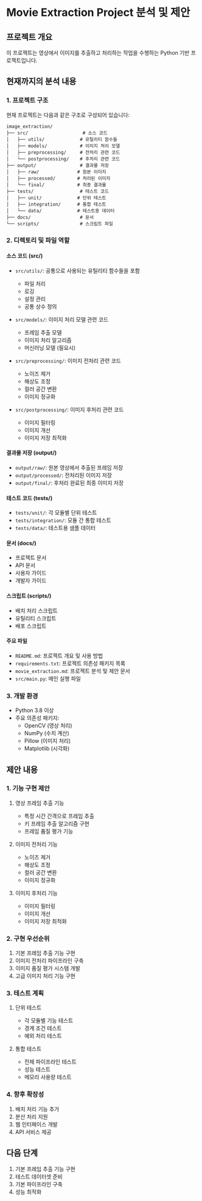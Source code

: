 # Movie Extraction Project 분석 및 제안

## 프로젝트 개요
이 프로젝트는 영상에서 이미지를 추출하고 처리하는 작업을 수행하는 Python 기반 프로젝트입니다.

## 현재까지의 분석 내용

### 1. 프로젝트 구조
현재 프로젝트는 다음과 같은 구조로 구성되어 있습니다:
```
image_extraction/
├── src/                    # 소스 코드
│   ├── utils/             # 유틸리티 함수들
│   ├── models/            # 이미지 처리 모델
│   ├── preprocessing/     # 전처리 관련 코드
│   └── postprocessing/    # 후처리 관련 코드
├── output/                # 결과물 저장
│   ├── raw/              # 원본 이미지
│   ├── processed/        # 처리된 이미지
│   └── final/            # 최종 결과물
├── tests/                 # 테스트 코드
│   ├── unit/             # 단위 테스트
│   ├── integration/      # 통합 테스트
│   └── data/             # 테스트용 데이터
├── docs/                  # 문서
└── scripts/               # 스크립트 파일
```

### 2. 디렉토리 및 파일 역할

#### 소스 코드 (src/)
- `src/utils/`: 공통으로 사용되는 유틸리티 함수들을 포함
  - 파일 처리
  - 로깅
  - 설정 관리
  - 공통 상수 정의

- `src/models/`: 이미지 처리 모델 관련 코드
  - 프레임 추출 모델
  - 이미지 처리 알고리즘
  - 머신러닝 모델 (필요시)

- `src/preprocessing/`: 이미지 전처리 관련 코드
  - 노이즈 제거
  - 해상도 조정
  - 컬러 공간 변환
  - 이미지 정규화

- `src/postprocessing/`: 이미지 후처리 관련 코드
  - 이미지 필터링
  - 이미지 개선
  - 이미지 저장 최적화

#### 결과물 저장 (output/)
- `output/raw/`: 원본 영상에서 추출된 프레임 저장
- `output/processed/`: 전처리된 이미지 저장
- `output/final/`: 후처리 완료된 최종 이미지 저장

#### 테스트 코드 (tests/)
- `tests/unit/`: 각 모듈별 단위 테스트
- `tests/integration/`: 모듈 간 통합 테스트
- `tests/data/`: 테스트용 샘플 데이터

#### 문서 (docs/)
- 프로젝트 문서
- API 문서
- 사용자 가이드
- 개발자 가이드

#### 스크립트 (scripts/)
- 배치 처리 스크립트
- 유틸리티 스크립트
- 배포 스크립트

#### 주요 파일
- `README.md`: 프로젝트 개요 및 사용 방법
- `requirements.txt`: 프로젝트 의존성 패키지 목록
- `movie_extraction.md`: 프로젝트 분석 및 제안 문서
- `src/main.py`: 메인 실행 파일

### 3. 개발 환경
- Python 3.8 이상
- 주요 의존성 패키지:
  - OpenCV (영상 처리)
  - NumPy (수치 계산)
  - Pillow (이미지 처리)
  - Matplotlib (시각화)

## 제안 내용

### 1. 기능 구현 제안
1. 영상 프레임 추출 기능
   - 특정 시간 간격으로 프레임 추출
   - 키 프레임 추출 알고리즘 구현
   - 프레임 품질 평가 기능

2. 이미지 전처리 기능
   - 노이즈 제거
   - 해상도 조정
   - 컬러 공간 변환
   - 이미지 정규화

3. 이미지 후처리 기능
   - 이미지 필터링
   - 이미지 개선
   - 이미지 저장 최적화

### 2. 구현 우선순위
1. 기본 프레임 추출 기능 구현
2. 이미지 전처리 파이프라인 구축
3. 이미지 품질 평가 시스템 개발
4. 고급 이미지 처리 기능 구현

### 3. 테스트 계획
1. 단위 테스트
   - 각 모듈별 기능 테스트
   - 경계 조건 테스트
   - 예외 처리 테스트

2. 통합 테스트
   - 전체 파이프라인 테스트
   - 성능 테스트
   - 메모리 사용량 테스트

### 4. 향후 확장성
1. 배치 처리 기능 추가
2. 분산 처리 지원
3. 웹 인터페이스 개발
4. API 서비스 제공

## 다음 단계
1. 기본 프레임 추출 기능 구현
2. 테스트 데이터셋 준비
3. 기본 파이프라인 구축
4. 성능 최적화 